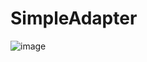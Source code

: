 # SimpleAdapter
![image](https://github.com/ih8rain/SimpleAdapter/tree/master/Images/SimpleAdapter.gif)
